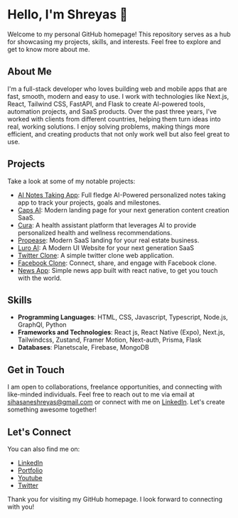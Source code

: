 <!--
**Shreyas-29/Shreyas-29** is a ✨ _special_ ✨ repository because its `README.md` (this file) appears on your GitHub profile.

Here are some ideas to get you started:

- 🔭 I’m currently working on ...
- 🌱 I’m currently learning ...
- 👯 I’m looking to collaborate on ...
- 🤔 I’m looking for help with ...
- 💬 Ask me about ...
- 📫 How to reach me: ...
- 😄 Pronouns: ...
- ⚡ Fun fact: ...
-->

# Hello, I'm Shreyas 👋

Welcome to my personal GitHub homepage! This repository serves as a hub for showcasing my projects, skills, and interests. Feel free to explore and get to know more about me.

## About Me

I'm a full-stack developer who loves building web and mobile apps that are fast, smooth, modern and easy to use. I work with technologies like Next.js, React, Tailwind CSS, FastAPI, and Flask to create AI-powered tools, automation projects, and SaaS products. Over the past three years, I’ve worked with clients from different countries, helping them turn ideas into real, working solutions. I enjoy solving problems, making things more efficient, and creating products that not only work well but also feel great to use.

## Projects

Take a look at some of my notable projects:

- [AI Notes Taking App](https://synote-ai-app.vercel.app/): Full fledge AI-Powered personalized notes taking app to track your projects, goals and milestones.
- [Caps AI](https://caps-ai.vercel.app/): Modern landing page for your next generation content creation SaaS.
- [Cura](https://cura-ai.vercel.app/): A health assistant platform that leverages AI to provide personalized health and wellness recommendations.
- [Propease](https://propease-app.vercel.app/): Modern SaaS landing for your real estate business.
- [Luro AI](https://luro-ai.vercel.app/): A Modern UI Website for your next generation SaaS
- [Twitter Clone](https://twitter-shreyas.vercel.app): A simple twitter clone web application.
- [Facebook Clone](https://facebook-clone-shreyas.vercel.app): Connect, share, and engage with Facebook clone.
- [News App](https://expo.dev//accounts/shreyas29/projects/scoop/builds/e455d2af-6fbe-4158-8c61-196907aac952): Simple news app built with react native, to get you touch with the world.

## Skills

- **Programming Languages**: HTML, CSS, Javascript, Typescript, Node.js, GraphQl, Python
- **Frameworks and Technologies**: React js, React Native (Expo), Next.js, Tailwindcss, Zustand, Framer Motion, Next-auth, Prisma, Flask
- **Databases**: Planetscale, Firebase, MongoDB

## Get in Touch

I am open to collaborations, freelance opportunities, and connecting with like-minded individuals. Feel free to reach out to me via email at sihasaneshreyas@gmail.com or connect with me on [LinkedIn](https://www.linkedin.com/in/shreyas-sihasane-441b95238). Let's create something awesome together!

## Let's Connect

You can also find me on:

- [LinkedIn](https://www.linkedin.com/in/shreyas-sihasane-441b95238)
- [Portfolio](https://shreyas-sihasane.vercel.app)
- [Youtube](https://youtube.com/@webtech29?si=owFYFztQEc7fIfLG)
- [Twitter](https://x.com/shreyassihasane?t=XYdh_WHCvZVShWqmuYS_ww&s=09)

Thank you for visiting my GitHub homepage. I look forward to connecting with you!

